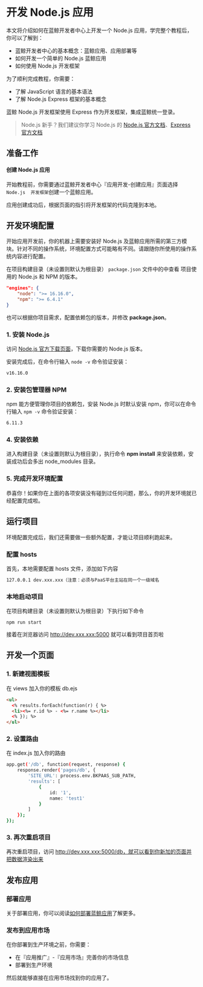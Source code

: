 # 开发 Node.js 应用

本文将介绍如何在蓝鲸开发者中心上开发一个 Node.js 应用，学完整个教程后，你可以了解到：

- 蓝鲸开发者中心的基本概念：蓝鲸应用、应用部署等
- 如何开发一个简单的 Node.js 蓝鲸应用
- 如何使用 Node.js 开发框架

为了顺利完成教程，你需要：

- 了解 JavaScript 语言的基本语法
- 了解 Node.js Express 框架的基本概念

蓝鲸 Node.js 开发框架使用 Express 作为开发框架，集成蓝鲸统一登录。

> Node.js 新手？我们建议你学习 Node.js 的 [Node.js 官方文档](https://nodejs.org/zh-cn/docs/)、[Express 官方文档](https://expressjs.com/zh-cn/)

## 准备工作

#### 创建 Node.js 应用

开始教程前，你需要通过蓝鲸开发者中心『应用开发-创建应用』页面选择`Node.js  开发框架`创建一个蓝鲸应用。

应用创建成功后，根据页面的指引将开发框架的代码克隆到本地。

## 开发环境配置

开始应用开发前，你的机器上需要安装好 Node.js 及蓝鲸应用所需的第三方模块。针对不同的操作系统，环境配置方式可能略有不同。请跟随你所使用的操作系统内容进行配置。

在项目构建目录（未设置则默认为根目录） `package.json` 文件中的中查看 项目使用的 Node.js 和 NPM 的版本。

```json
"engines": {
    "node": ">= 16.16.0",
    "npm": ">= 6.4.1"
}
```

也可以根据你项目需求，配置依赖包的版本，并修改 **package.json**。

### 1. 安装 Node.js

访问 [Node.js 官方下载页面](https://nodejs.org/zh-cn/download/)，下载你需要的 Node.js 版本。

安装完成后，在命令行输入 `node -v` 命令验证安装：

```bash
v16.16.0
```

### 2. 安装包管理器 NPM

npm 能方便管理你项目的依赖包，安装 Node.js 时默认安装 npm，你可以在命令行输入 `npm -v` 命令验证安装：

```bash
6.11.3
```

### 4. 安装依赖

进入构建目录（未设置则默认为根目录），执行命令 **npm install** 来安装依赖，安装成功后会多出 node_modules 目录。

### 5. 完成开发环境配置

恭喜你！如果你在上面的各项安装没有碰到过任何问题，那么，你的开发环境就已经配置完成啦。

## 运行项目

环境配置完成后，我们还需要做一些额外配置，才能让项目顺利跑起来。

### 配置 hosts

首先，本地需要配置 hosts 文件，添加如下内容

```bash
127.0.0.1 dev.xxx.xxx（注意：必须与PaaS平台主站在同一个一级域名
```

### 本地启动项目

在项目构建目录（未设置则默认为根目录）下执行如下命令

```shell
npm run start
```

接着在浏览器访问 http://dev.xxx.xxx:5000 就可以看到项目首页啦

## 开发一个页面

### 1. 新建视图模板

在 views 加入你的模板 db.ejs

```html
<ul>
  <% results.forEach(function(r) { %>
  <li><%= r.id %> - <%= r.name %></li>
  <% }); %>
</ul>
```

### 2. 设置路由

在 index.js 加入你的路由

```bash
app.get('/db', function(request, response) {
    response.render('pages/db', {
        'SITE_URL': process.env.BKPAAS_SUB_PATH,
        'results': [
            {
                id: '1',
                name: 'test1'
            }
        ]
    });
});
```

### 3. 再次重启项目

再次重启项目，访问 http://dev.xxx.xxx:5000/db，就可以看到你新加的页面并把数据渲染出来

## 发布应用

### 部署应用

关于部署应用，你可以阅读[如何部署蓝鲸应用](../../topics/paas/deploy_intro.md)了解更多。

### 发布到应用市场

在你部署到生产环境之前，你需要：

- 在『应用推广』-『应用市场』完善你的市场信息
- 部署到生产环境

然后就能够直接在应用市场找到你的应用了。
